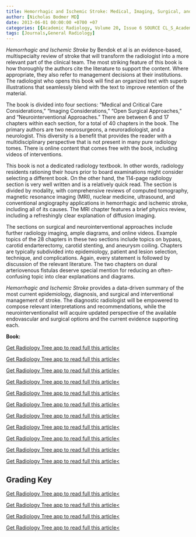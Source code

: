 ```yaml
---
title: Hemorrhagic and Ischemic Stroke: Medical, Imaging, Surgical, and Interventional Approaches, 1st Edition
author: [Nicholas Bodmer MD]
date: 2013-06-01 00:00:00 +0700 +07
categories: [{Academic Radiology, Volume 20, Issue 6 SOURCE CL_S_AcademicRadiologyVolume20Issue6 1}]
tags: [Journals,General Radiology]
---
```

_Hemorrhagic and Ischemic Stroke_ by Bendok et al is an evidence-based, multispecialty review of stroke that will transform the radiologist into a more relevant part of the clinical team. The most striking feature of this book is how thoroughly the authors cite the literature to support the content. Where appropriate, they also refer to management decisions at their institutions. The radiologist who opens this book will find an organized text with superb illustrations that seamlessly blend with the text to improve retention of the material.

The book is divided into four sections: “Medical and Critical Care Considerations,” “Imaging Considerations,” “Open Surgical Approaches,” and “Neurointerventional Approaches.” There are between 6 and 17 chapters within each section, for a total of 40 chapters in the book. The primary authors are two neurosurgeons, a neuroradiologist, and a neurologist. This diversity is a benefit that provides the reader with a multidisciplinary perspective that is not present in many pure radiology tomes. There is online content that comes free with the book, including videos of interventions.

This book is not a dedicated radiology textbook. In other words, radiology residents rationing their hours prior to board examinations might consider selecting a different book. On the other hand, the 114-page radiology section is very well written and is a relatively quick read. The section is divided by modality, with comprehensive reviews of computed tomography, magnetic resonance imaging (MRI), nuclear medicine, ultrasound, and conventional angiography applications in hemorrhagic and ischemic stroke, including all of its causes. The MRI chapter features a brief physics review, including a refreshingly clear explanation of diffusion imaging.

The sections on surgical and neurointerventional approaches include further radiology imaging, ample diagrams, and online videos. Example topics of the 28 chapters in these two sections include topics on bypass, carotid endarterectomy, carotid stenting, and aneurysm coiling. Chapters are typically subdivided into epidemiology, patient and lesion selection, technique, and complications. Again, every statement is followed by discussion of the relevant literature. The two chapters on dural arteriovenous fistulas deserve special mention for reducing an often-confusing topic into clear explanations and diagrams.

_Hemorrhagic and Ischemic Stroke_ provides a data-driven summary of the most current epidemiology, diagnosis, and surgical and interventional management of stroke. The diagnostic radiologist will be empowered to compose relevant interpretations and recommendations, while the neurointerventionalist will acquire updated perspective of the available endovascular and surgical options and the current evidence supporting each.

**Book:**

[Get Radiology Tree app to read full this article<](https://clinicalpub.com/app)

[Get Radiology Tree app to read full this article<](https://clinicalpub.com/app)

[Get Radiology Tree app to read full this article<](https://clinicalpub.com/app)

[Get Radiology Tree app to read full this article<](https://clinicalpub.com/app)

[Get Radiology Tree app to read full this article<](https://clinicalpub.com/app)

[Get Radiology Tree app to read full this article<](https://clinicalpub.com/app)

[Get Radiology Tree app to read full this article<](https://clinicalpub.com/app)

[Get Radiology Tree app to read full this article<](https://clinicalpub.com/app)

[Get Radiology Tree app to read full this article<](https://clinicalpub.com/app)

[Get Radiology Tree app to read full this article<](https://clinicalpub.com/app)

[Get Radiology Tree app to read full this article<](https://clinicalpub.com/app)

## Grading Key

[Get Radiology Tree app to read full this article<](https://clinicalpub.com/app)

[Get Radiology Tree app to read full this article<](https://clinicalpub.com/app)

[Get Radiology Tree app to read full this article<](https://clinicalpub.com/app)

[Get Radiology Tree app to read full this article<](https://clinicalpub.com/app)